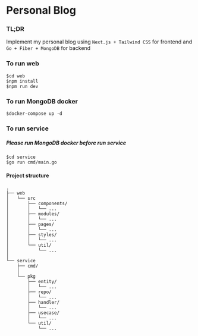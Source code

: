 # Personal Blog

### TL;DR
Implement my personal blog using ``` Next.js + Tailwind CSS ``` for frontend and ``` Go + Fiber + MongoDB ``` for backend

### To run web
```
$cd web
$npm install
$npm run dev
```

### To run MongoDB docker
```
$docker-compose up -d
```

### To run service
##### Please run MongoDB docker before run service
```
$cd service
$go run cmd/main.go
```

#### Project structure
```
.
├── web
│   └── src
│       ├── components/
│       │   └── ...
│       ├── modules/
│       │   └── ... 
│       ├── pages/
│       │   └── ... 
│       ├── styles/
│       │   └── ... 
│       └── util/
│           └── ...
│
└── service
    ├── cmd/
    │ 
    └── pkg
        ├── entity/
        │   └── ...
        ├── repo/
        │   └── ... 
        ├── handler/
        │   └── ... 
        ├── usecase/
        │   └── ... 
        └── util/
            └── ...
```
